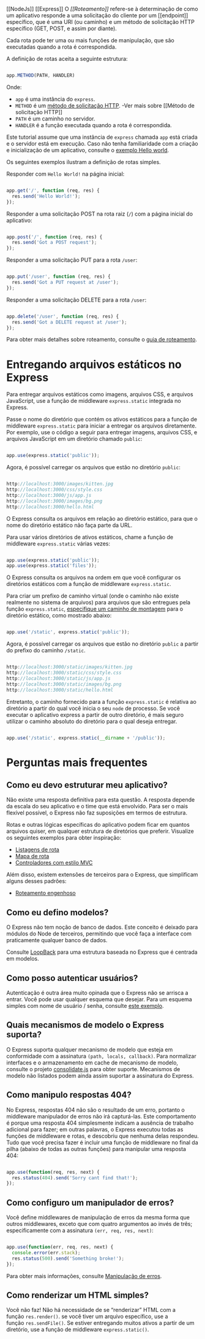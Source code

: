 [[NodeJs]]
[[Express]]
O _[[Roteamento]]_ refere-se à determinação de como um aplicativo responde a uma solicitação do cliente por um [[endpoint]] específico, que é uma URI (ou caminho) e um método de solicitação HTTP específico (GET, POST, e assim por diante).

Cada rota pode ter uma ou mais funções de manipulação, que são executadas quando a rota é correspondida.

A definição de rotas aceita a seguinte estrutura:

```javascript

app.METHOD(PATH, HANDLER)
```

Onde:

-   `app` é uma instância do `express`.
-   `METHOD` é um [método de solicitação HTTP](http://en.wikipedia.org/wiki/Hypertext_Transfer_Protocol).
-Ver mais sobre [[Método de solicitação HTTP]]
-   `PATH` é um caminho no servidor.
-   `HANDLER` é a função executada quando a rota é correspondida.

Este tutorial assume que uma instância de `express` chamada `app` está criada e o servidor está em execução. Caso não tenha familiaridade com a criação e inicialização de um aplicativo, consulte o [exemplo Hello world](https://expressjs.com/pt-br/starter/hello-world.html).

Os seguintes exemplos ilustram a definição de rotas simples.

Responder com `Hello World!` na página inicial:

```javascript

app.get('/', function (req, res) {
  res.send('Hello World!');
});
```

Responder a uma solicitação POST na rota raiz (`/`) com a página inicial do aplicativo:

```javascript

app.post('/', function (req, res) {
  res.send('Got a POST request');
});
```

Responder a uma solicitação PUT para a rota `/user`:

```javascript

app.put('/user', function (req, res) {
  res.send('Got a PUT request at /user');
});
```

Responder a uma solicitação DELETE para a rota `/user`:

```javascript

app.delete('/user', function (req, res) {
  res.send('Got a DELETE request at /user');
});
```

Para obter mais detalhes sobre roteamento, consulte o [guia de roteamento](https://expressjs.com/pt-br/guide/routing.html).

# Entregando arquivos estáticos no Express

Para entregar arquivos estáticos como imagens, arquivos CSS, e arquivos JavaScript, use a função de middleware `express.static` integrada no Express.

Passe o nome do diretório que contém os ativos estáticos para a função de middleware `express.static` para iniciar a entregar os arquivos diretamente. Por exemplo, use o código a seguir para entregar imagens, arquivos CSS, e arquivos JavaScript em um diretório chamado `public`:

```javascript

app.use(express.static('public'));
```

Agora, é possível carregar os arquivos que estão no diretório `public`:

```javascript

http://localhost:3000/images/kitten.jpg
http://localhost:3000/css/style.css
http://localhost:3000/js/app.js
http://localhost:3000/images/bg.png
http://localhost:3000/hello.html
```

O Express consulta os arquivos em relação ao diretório estático, para que o nome do diretório estático não faça parte da URL.

Para usar vários diretórios de ativos estáticos, chame a função de middleware `express.static` várias vezes:

```javascript

app.use(express.static('public'));
app.use(express.static('files'));
```

O Express consulta os arquivos na ordem em que você configurar os diretórios estáticos com a função de middleware `express.static`.

Para criar um prefixo de caminho virtual (onde o caminho não existe realmente no sistema de arquivos) para arquivos que são entregues pela função `express.static`, [especifique um caminho de montagem](https://expressjs.com/pt-br/4x/api.html#app.use) para o diretório estático, como mostrado abaixo:

```javascript

app.use('/static', express.static('public'));
```

Agora, é possível carregar os arquivos que estão no diretório `public` a partir do prefixo do caminho `/static`.

```javascript

http://localhost:3000/static/images/kitten.jpg
http://localhost:3000/static/css/style.css
http://localhost:3000/static/js/app.js
http://localhost:3000/static/images/bg.png
http://localhost:3000/static/hello.html
```

Entretanto, o caminho fornecido para a função `express.static` é relativa ao diretório a partir do qual você inicia o seu `node` de processo. Se você executar o aplicativo express a partir de outro diretório, é mais seguro utilizar o caminho absoluto do diretório para o qual deseja entregar.

```javascript

app.use('/static', express.static(__dirname + '/public'));
```


# Perguntas mais frequentes

## Como eu devo estruturar meu aplicativo?

Não existe uma resposta definitiva para esta questão. A resposta depende da escala do seu aplicativo e o time que está envolvido. Para ser o mais flexível possível, o Express não faz suposições em termos de estrutura.

Rotas e outras lógicas específicas do aplicativo podem ficar em quantos arquivos quiser, em qualquer estrutura de diretórios que preferir. Visualize os seguintes exemplos para obter inspiração:

-   [Listagens de rota](https://github.com/expressjs/express/blob/4.13.1/examples/route-separation/index.js#L32-47)
-   [Mapa de rota](https://github.com/expressjs/express/blob/4.13.1/examples/route-map/index.js#L52-L66)
-   [Controladores com estilo MVC](https://github.com/expressjs/express/tree/master/examples/mvc)

Além disso, existem extensões de terceiros para o Express, que simplificam alguns desses padrões:

-   [Roteamento engenhoso](https://github.com/expressjs/express-resource)

## Como eu defino modelos?

O Express não tem noção de banco de dados. Este conceito é deixado para módulos do Node de terceiros, permitindo que você faça a interface com praticamente qualquer banco de dados.

Consulte [LoopBack](http://loopback.io/) para uma estrutura baseada no Express que é centrada em modelos.

## Como posso autenticar usuários?

Autenticação é outra área muito opinada que o Express não se arrisca a entrar. Você pode usar qualquer esquema que desejar. Para um esquema simples com nome de usuário / senha, consulte [este exemplo](https://github.com/expressjs/express/tree/master/examples/auth).


## Quais mecanismos de modelo o Express suporta?

O Express suporta qualquer mecanismo de modelo que esteja em conformidade com a assinatura `(path, locals, callback)`. Para normalizar interfaces e o armazenamento em cache de mecanismo de modelo, consulte o projeto [consolidate.js](https://github.com/visionmedia/consolidate.js) para obter suporte. Mecanismos de modelo não listados podem ainda assim suportar a assinatura do Express.

## Como manipulo respostas 404?

No Express, respostas 404 não são o resultado de um erro, portanto o middleware manipulador de erros não irá capturá-las. Este comportamento é porque uma resposta 404 simplesmente indicam a ausência de trabalho adicional para fazer; em outras palavras, o Express executou todas as funções de middleware e rotas, e descobriu que nenhuma delas respondeu. Tudo que você precisa fazer é incluir uma função de middleware no final da pilha (abaixo de todas as outras funções) para manipular uma resposta 404:

```javascript

app.use(function(req, res, next) {
  res.status(404).send('Sorry cant find that!');
});
```

## Como configuro um manipulador de erros?

Você define middlewares de manipulação de erros da mesma forma que outros middlewares, exceto que com quatro argumentos ao invés de três; especificamente com a assinatura `(err, req, res, next)`:

```javascript

app.use(function(err, req, res, next) {
  console.error(err.stack);
  res.status(500).send('Something broke!');
});
```

Para obter mais informações, consulte [Manipulação de erros](https://expressjs.com/pt-br/guide/error-handling.html).

## Como renderizar um HTML simples?

Você não faz! Não há necessidade de se “renderizar” HTML com a função `res.render()`. se você tiver um arquivo específico, use a função `res.sendFile()`. Se estiver entregando muitos ativos a partir de um diretório, use a função de middleware `express.static()`.
